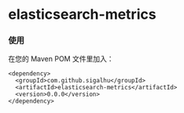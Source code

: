 # elasticsearch-metrics

### 使用

在您的 Maven POM 文件里加入：

```
<dependency>
  <groupId>com.github.sigalhu</groupId>
  <artifactId>elasticsearch-metrics</artifactId>
  <version>0.0.0</version>
</dependency>
```
